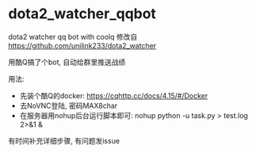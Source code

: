 # dota2_watcher_qqbot
dota2 watcher qq bot with coolq
修改自 https://github.com/unilink233/dota2_watcher

用酷Q搞了个bot, 自动给群里推送战绩

用法: 

- 先装个酷Q的docker: https://cqhttp.cc/docs/4.15/#/Docker
- 去NoVNC登陆, 密码MAX8char
- 在服务器用nohup后台运行脚本即可: nohup python -u task.py > test.log 2>&1 &

有时间补充详细步骤, 有问题发issue
